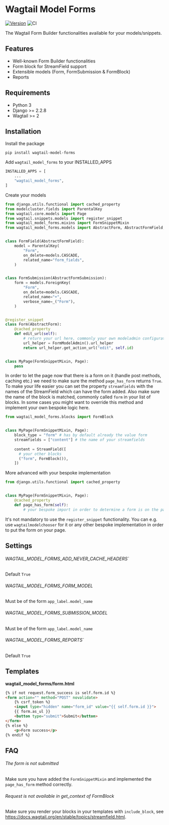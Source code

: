 # Wagtail Model Forms

[![Version](https://img.shields.io/pypi/v/wagtail-model-forms.svg?style=flat)](https://pypi.python.org/pypi/wagtail-model-forms/)
![CI](https://github.com/vicktornl/wagtail-model-forms/actions/workflows/ci.yml/badge.svg)

The Wagtail Form Builder functionalities available for your models/snippets.

## Features

* Well-known Form Builder functionalities
* Form block for StreamField support
* Extensible models (Form, FormSubmission & FormBlock)
* Reports

## Requirements

- Python 3
- Django >= 2.2.8
- Wagtail >= 2

## Installation

Install the package

```
pip install wagtail-model-forms
```

Add `wagtail_model_forms` to your INSTALLED_APPS

```python
INSTALLED_APPS = [
    ...
    "wagtail_model_forms",
]
```

Create your models

```python
from django.utils.functional import cached_property
from modelcluster.fields import ParentalKey
from wagtail.core.models import Page
from wagtail.snippets.models import register_snippet
from wagtail_model_forms.mixins import FormSnippetMixin
from wagtail_model_forms.models import AbstractForm, AbstractFormField, AbstractFormSubmission


class FormField(AbstractFormField):
    model = ParentalKey(
        "Form",
        on_delete=models.CASCADE,
        related_name="form_fields",
    )


class FormSubmission(AbstractFormSubmission):
    form = models.ForeignKey(
        "Form",
        on_delete=models.CASCADE,
        related_name="+",
        verbose_name=_("Form"),
    )


@register_snippet
class Form(AbstractForm):
    @cached_property
    def edit_url(self):
        # return your url here, commonly your own modeladmin configuration
        url_helper = FormModelAdmin().url_helper
        return url_helper.get_action_url("edit", self.id)


class MyPage(FormSnippetMixin, Page):
    pass
```

In order to let the page now that there is a form on it (handle post methods, caching etc.) we need to make sure the method `page_has_form` returns `True`. To make your life easier you can set the property `streamfields` with the names of the StreamField which can have the form added. Also make sure the name of the block is matched, commonly called `form` in your list of blocks. In some cases you might want to override this method and implement your own bespoke logic here.

```python
from wagtail_model_forms.blocks import FormBlock


class MyPage(FormSnippetMixin, Page):
    block_type = "form" # has by default already the value form
    streamfields = ["content"] # the name of your streamfields
    
    content = StreamField([
      # your other blocks
      ("form", FormBlock()),
    ])
```

More advanced with your bespoke implementation

```python
from django.utils.functional import cached_property


class MyPage(FormSnippetMixin, Page):
    @cached_property
    def page_has_form(self):
        # your bespoke import in order to determine a form is on the page
```

It's not mandatory to use the `register_snippet` functionality. You can e.g. use `wagtailmodelchooser` for it or any other bespoke implementation in order to put the form on your page.

## Settings

###### WAGTAIL_MODEL_FORMS_ADD_NEVER_CACHE_HEADERS`

Default `True`

######  WAGTAIL_MODEL_FORMS_FORM_MODEL

Must be of the form `app_label.model_name`

###### WAGTAIL_MODEL_FORMS_SUBMISSION_MODEL

Must be of the form `app_label.model_name`

###### WAGTAIL_MODEL_FORMS_REPORTS`

Default `True`

## Templates

**wagtail_model_forms/form.html**

```html
{% if not request.form_success is self.form.id %}
<form action="" method="POST" novalidate>
    {% csrf_token %}
    <input type="hidden" name="form_id" value="{{ self.form.id }}">
    {{ form.as_ul }}
    <button type="submit">Submit</button>
</form>
{% else %}
    <p>Form success</p>
{% endif %}
```

## FAQ

###### The form is not submitted

Make sure you have added the `FormSnippetMixin` and implemented the `page_has_form` method correctly.

###### Request is not available in get_context of FormBlock

Make sure you render your blocks in your templates with `include_block`, see <https://docs.wagtail.org/en/stable/topics/streamfield.html>.
